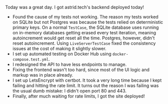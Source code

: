 Today was a great day. I got astrid.tech's backend deployed today!

- Found the cause of my tests not working. The reason my tests worked on SQLite but not Postgres was because the tests relied on deterministic primary keys. On a normal `TestCase`, the SQLite database uses running on in-memory databases getting erased every test iteration, meaning autoincrement would get reset all the time. Postgres, however, didn't reset autoincrement. Using `LiveServerTestCase` fixed the consistency issues at the cost of making it slightly slower.
- I set up automated testing on Docker Hub using `docker-compose.test.yml`.
- I redesigned the API to have less endpoints to manage.
- Fixing the frontend wasn't too hard, since most of the UI logic and markup was in place already.
- I set up LetsEncrypt with certbot. It took a very long time because I kept failing and hitting the rate limit. It turns out the reason I was failing was the usual dumb mistake: I didn't open port 80 and 443.
- Finally, after much waiting for rate limits, I got the site deployed!
